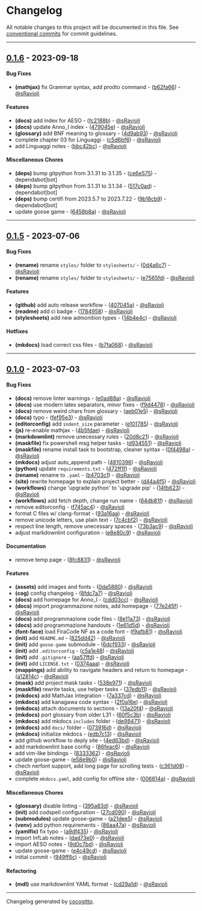 # Changelog
All notable changes to this project will be documented in this file. See [conventional commits](https://www.conventionalcommits.org/) for commit guidelines.

- - -
## [0.1.6](https://github.com/sRavioli/L31/compare/0.1.5..0.1.6) - 2023-09-18
#### Bug Fixes
- **(mathjax)** fix Grammar syntax, add prodto command - ([b62fa66](https://github.com/sRavioli/L31/commit/b62fa660d6939a20df5030a08adf2adf0dd36384)) - [@sRavioli](https://github.com/sRavioli)
#### Features
- **(docs)** add index for AESO - ([fc2188b](https://github.com/sRavioli/L31/commit/fc2188b806635eba38a4ef924151917a82bc1f44)) - [@sRavioli](https://github.com/sRavioli)
- **(docs)** update Anno_I index - ([479045e](https://github.com/sRavioli/L31/commit/479045ef25b293a8c32a0c12fde426ceff8f1371)) - [@sRavioli](https://github.com/sRavioli)
- **(glossary)** add BNF meaning to glossary - ([4d9ab93](https://github.com/sRavioli/L31/commit/4d9ab937bca3f5edd40efa9576fb0fafe7a28360)) - [@sRavioli](https://github.com/sRavioli)
- complete chapter 03 for Linguaggi - ([c5d6bf6](https://github.com/sRavioli/L31/commit/c5d6bf68b00416f0d17497b727498d8f855b37ae)) - [@sRavioli](https://github.com/sRavioli)
- add Linguaggi notes - ([bbc42bc](https://github.com/sRavioli/L31/commit/bbc42bcfb02ee44ec7a8ff0617626fd384461326)) - [@sRavioli](https://github.com/sRavioli)
#### Miscellaneous Chores
- **(deps)** bump gitpython from 3.1.31 to 3.1.35 - ([ce6e575](https://github.com/sRavioli/L31/commit/ce6e57524945107d82020dbde0c6135de61d610e)) - dependabot[bot]
- **(deps)** bump gitpython from 3.1.31 to 3.1.34 - ([517c0ad](https://github.com/sRavioli/L31/commit/517c0ad3ae61c58d9d5c64e8feca6e792751055d)) - dependabot[bot]
- **(deps)** bump certifi from 2023.5.7 to 2023.7.22 - ([9b18cb9](https://github.com/sRavioli/L31/commit/9b18cb94fb6899de335ea1dabcdbb6752bbd65cf)) - dependabot[bot]
- update goose game - ([6458b8a](https://github.com/sRavioli/L31/commit/6458b8a583d00c2819ea98fce2b63545b621eecc)) - [@sRavioli](https://github.com/sRavioli)

- - -

## [0.1.5](https://github.com/sRavioli/L31/compare/0.1.0..0.1.5) - 2023-07-06
#### Bug Fixes
- **(rename)** rename `styles/` folder to `stylesheets/` - ([0d4a6c7](https://github.com/sRavioli/L31/commit/0d4a6c7047ba322a7ffd5ac4373f8269a769f3c4)) - [@sRavioli](https://github.com/sRavioli)
- **(rename)** rename `styles/` folder to `stylesheets/` - ([e7565fd](https://github.com/sRavioli/L31/commit/e7565fd2d091ba8d56cdfe039ce503c4c63f5d7d)) - [@sRavioli](https://github.com/sRavioli)
#### Features
- **(github)** add auto release workflow - ([407045a](https://github.com/sRavioli/L31/commit/407045aac55a0bcbb0c8bbd997e72274cd22e5a8)) - [@sRavioli](https://github.com/sRavioli)
- **(readme)** add ci badge - ([1784958](https://github.com/sRavioli/L31/commit/17849589a1d5bcaeff9ea06add146ee96127baef)) - [@sRavioli](https://github.com/sRavioli)
- **(stylesheets)** add new admonition types - ([14b4e4c](https://github.com/sRavioli/L31/commit/14b4e4c64bb443e3ccd04a58832523f4c13181ee)) - [@sRavioli](https://github.com/sRavioli)
#### Hotfixes
- **(mkdocs)** load correct css files - ([b7fa068](https://github.com/sRavioli/L31/commit/b7fa068b18c16c5480e51bfce10558d49ab177d9)) - [@sRavioli](https://github.com/sRavioli)

- - -

## [0.1.0](https://github.com/sRavioli/L31/compare/30b13da1add0640998278e003acdf3d9900a87c3..0.1.0) - 2023-07-03
#### Bug Fixes
- **(docs)** remove linter warnings - ([e0ad88a](https://github.com/sRavioli/L31/commit/e0ad88af102bd9f034dc9cb5993ecd2286469403)) - [@sRavioli](https://github.com/sRavioli)
- **(docs)** use modern latex separators, minor fixes - ([f9d4478](https://github.com/sRavioli/L31/commit/f9d447882a98e6e87240854f5ed7d395e968a494)) - [@sRavioli](https://github.com/sRavioli)
- **(docs)** remove weird chars from glossary - ([aeb01e5](https://github.com/sRavioli/L31/commit/aeb01e5c460671d918d26c6d8c48c40a56cd6985)) - [@sRavioli](https://github.com/sRavioli)
- **(docs)** typo - ([fef95e3](https://github.com/sRavioli/L31/commit/fef95e3c32aa1f338aa1b1a6ef5fd8a05b3345c3)) - [@sRavioli](https://github.com/sRavioli)
- **(editorconfig)** add `indent_size` parameter - ([e101785](https://github.com/sRavioli/L31/commit/e101785ac8b736c2725616eaa712432952d3a8b3)) - [@sRavioli](https://github.com/sRavioli)
- **(js)** re-enable mathjax - ([4b5fdae](https://github.com/sRavioli/L31/commit/4b5fdae2af9f56cebe0b179180efc3afbfa871be)) - [@sRavioli](https://github.com/sRavioli)
- **(markdownlint)** remove unecessary rules - ([20d8c21](https://github.com/sRavioli/L31/commit/20d8c2117d9d8f79feaab0b6c82b0d65fde30e53)) - [@sRavioli](https://github.com/sRavioli)
- **(maskfile)** fix powershell msg helper tasks - ([d934551](https://github.com/sRavioli/L31/commit/d934551302b19c70f54354d11f61dcb6c6df2bfa)) - [@sRavioli](https://github.com/sRavioli)
- **(maskfile)** rename install task to bootstrap, cleaner syntax - ([0f4498a](https://github.com/sRavioli/L31/commit/0f4498aeb8d9144dc9b737d5e826a9253af7ca11)) - [@sRavioli](https://github.com/sRavioli)
- **(mkdocs)** adjust auto_append path - ([4810396](https://github.com/sRavioli/L31/commit/481039695d42e64f459757202c3064f14bda4044)) - [@sRavioli](https://github.com/sRavioli)
- **(python)** update `requirements.txt` - ([472ff1f](https://github.com/sRavioli/L31/commit/472ff1fd26ab202ace8445e145c958366d6be287)) - [@sRavioli](https://github.com/sRavioli)
- **(rename)** rename to `.yaml` - ([b4703c1](https://github.com/sRavioli/L31/commit/b4703c15c2cd5538390f7712c96d630f208d585b)) - [@sRavioli](https://github.com/sRavioli)
- **(site)** rewrite homepage to explain project better - ([d44a4f5](https://github.com/sRavioli/L31/commit/d44a4f5cba11a07112856ff66e630dc5ebb19565)) - [@sRavioli](https://github.com/sRavioli)
- **(workflows)** change 'upgrade python' to 'upgrade pip' - ([14fb623](https://github.com/sRavioli/L31/commit/14fb623e1c8c2e38361bdb18a8e66bfc61aff0c9)) - [@sRavioli](https://github.com/sRavioli)
- **(workflows)** add fetch depth, change run name - ([64db81f](https://github.com/sRavioli/L31/commit/64db81f98e07a52617c44bdbce8e0c07b7bd0363)) - [@sRavioli](https://github.com/sRavioli)
- remove editorconfig - ([f745ac4](https://github.com/sRavioli/L31/commit/f745ac471ffa4709adb81fe40c18b177756fcdbe)) - [@sRavioli](https://github.com/sRavioli)
- format C files w/ clang-format - ([93a16aa](https://github.com/sRavioli/L31/commit/93a16aa41e05d03aa08c0e0d8a621f4583a248a3)) - [@sRavioli](https://github.com/sRavioli)
- remove unicode letters, use plain text - ([7c4cbf2](https://github.com/sRavioli/L31/commit/7c4cbf2dcb328318394d15d03abca50255f0f4ac)) - [@sRavioli](https://github.com/sRavioli)
- respect line length, remove unecessary spaces - ([73b3ac9](https://github.com/sRavioli/L31/commit/73b3ac9278e6a33a0f4c836fc3aae783a74d5b4d)) - [@sRavioli](https://github.com/sRavioli)
- adjust markdownlint configuration - ([e8e80c9](https://github.com/sRavioli/L31/commit/e8e80c97a033d457a7fec767e62e3e8afb9584cf)) - [@sRavioli](https://github.com/sRavioli)
#### Documentation
- remove temp page - ([8fc8831](https://github.com/sRavioli/L31/commit/8fc88311e47579dfec32d7c16c6d98d5ac0cd000)) - [@sRavioli](https://github.com/sRavioli)
#### Features
- **(assets)** add images and fonts - ([0da5860](https://github.com/sRavioli/L31/commit/0da5860ffc0ec13bdae3b05d90b737801fea955c)) - [@sRavioli](https://github.com/sRavioli)
- **(cog)** config changelog - ([8fdc7a7](https://github.com/sRavioli/L31/commit/8fdc7a704aef8226e8a17a207f63148154ed3596)) - [@sRavioli](https://github.com/sRavioli)
- **(docs)** add homepage for Anno_I - ([cdd03cc](https://github.com/sRavioli/L31/commit/cdd03cc495e77525b921f8bc40553252bf07baff)) - [@sRavioli](https://github.com/sRavioli)
- **(docs)** import programmazione notes, add homepage - ([77e245f](https://github.com/sRavioli/L31/commit/77e245fc55061d28cc11f5b3670af03683ca4fe1)) - [@sRavioli](https://github.com/sRavioli)
- **(docs)** add programmazione code files - ([8e11a73](https://github.com/sRavioli/L31/commit/8e11a734a23c6763ccbba6921ea5cc0a7961fa44)) - [@sRavioli](https://github.com/sRavioli)
- **(docs)** add programmazione handouts - ([1e61d5d](https://github.com/sRavioli/L31/commit/1e61d5d40e10812ea3995edaa783f8bcdc255491)) - [@sRavioli](https://github.com/sRavioli)
- **(font-face)** load FiraCode NF as a code font - ([f9afb81](https://github.com/sRavioli/L31/commit/f9afb819c4d7ac0e378a6ac5e993b46c7d60b347)) - [@sRavioli](https://github.com/sRavioli)
- **(init)** add `README.md` - ([825dd42](https://github.com/sRavioli/L31/commit/825dd4252f252eae0cfd41f651d4e4f827a23232)) - [@sRavioli](https://github.com/sRavioli)
- **(init)** add `goose-game` submodule - ([6dcf933](https://github.com/sRavioli/L31/commit/6dcf933240288ca196beb612b5efae38ae9fb328)) - [@sRavioli](https://github.com/sRavioli)
- **(init)** add `.editorconfig` - ([c5a1e48](https://github.com/sRavioli/L31/commit/c5a1e486740d5e2a8546054bbc0f9fd6c2e8f1a6)) - [@sRavioli](https://github.com/sRavioli)
- **(init)** add `.gitignore` - ([aa57ffd](https://github.com/sRavioli/L31/commit/aa57ffddd6ff46d0dc035b58c8915c9cf2fda8ef)) - [@sRavioli](https://github.com/sRavioli)
- **(init)** add `LICENSE.txt` - ([0374aaa](https://github.com/sRavioli/L31/commit/0374aaa3411edeb9895a34a15f36a03726efd38b)) - [@sRavioli](https://github.com/sRavioli)
- **(mappings)** add ability to navigate headers and return to homepage - ([a12814c](https://github.com/sRavioli/L31/commit/a12814c1492e45faa04ca26602d21f5d66abbe6b)) - [@sRavioli](https://github.com/sRavioli)
- **(mask)** add project mask tasks - ([538e971](https://github.com/sRavioli/L31/commit/538e971c391307c7a0d2d565fcde1e65261fed87)) - [@sRavioli](https://github.com/sRavioli)
- **(maskfile)** rewrite tasks, use helper tasks - ([37edb11](https://github.com/sRavioli/L31/commit/37edb119bbc1ebd1099b7175d0e76f5ee084261e)) - [@sRavioli](https://github.com/sRavioli)
- **(mkdocs)** add MathJax integration - ([7a337cd](https://github.com/sRavioli/L31/commit/7a337cdee6ec3d4a67bfcdfcdb2e39bb6ade70bd)) - [@sRavioli](https://github.com/sRavioli)
- **(mkdocs)** add kanagawa code syntax - ([2f0a16e](https://github.com/sRavioli/L31/commit/2f0a16e78658fd39da61749e6ac82e3cc886700b)) - [@sRavioli](https://github.com/sRavioli)
- **(mkdocs)** attach documents to sections - ([13a20f4](https://github.com/sRavioli/L31/commit/13a20f4989a0764397c2fefd0d46de19ffcb0296)) - [@sRavioli](https://github.com/sRavioli)
- **(mkdocs)** port glossary from older L31 - ([60f5c3b](https://github.com/sRavioli/L31/commit/60f5c3bcde6cc70aa127168a52001ebbb8c596c8)) - [@sRavioli](https://github.com/sRavioli)
- **(mkdocs)** add mkdocs `includes` folder - ([de98471](https://github.com/sRavioli/L31/commit/de98471dfff84b3d1d612c00a88512a55c36a64a)) - [@sRavioli](https://github.com/sRavioli)
- **(mkdocs)** add `docs/` folder - ([073916d](https://github.com/sRavioli/L31/commit/073916d4c02d613608350b3fde09ff155c5bb090)) - [@sRavioli](https://github.com/sRavioli)
- **(mkdocs)** initialize mkdocs - ([edb7c13](https://github.com/sRavioli/L31/commit/edb7c134d68f5bc197b02668ef50f03c1bdbc640)) - [@sRavioli](https://github.com/sRavioli)
- add github workflow to deply site - ([4ed63bd](https://github.com/sRavioli/L31/commit/4ed63bd66e12106d06bf1c46b0eaa49fecad1900)) - [@sRavioli](https://github.com/sRavioli)
- add markdownlint base config - ([86feac6](https://github.com/sRavioli/L31/commit/86feac6fafbc06ca314aa8074369a59294ea6c50)) - [@sRavioli](https://github.com/sRavioli)
- add vim-like bindings - ([8333362](https://github.com/sRavioli/L31/commit/8333362527f92db7dfa0212abd3bb05f9c7a4195)) - [@sRavioli](https://github.com/sRavioli)
- update goose-game - ([e58e9b0](https://github.com/sRavioli/L31/commit/e58e9b042e21f2fc6ae2525ed9d1c71972f7b1d9)) - [@sRavioli](https://github.com/sRavioli)
- chech nerfont support, add long page for scrolling tests - ([c361d08](https://github.com/sRavioli/L31/commit/c361d08cbbbace69ca7a1e106df81db996635579)) - [@sRavioli](https://github.com/sRavioli)
- complete `mkdocs.yaml`, add config for offline site - ([006614a](https://github.com/sRavioli/L31/commit/006614a4ec219cf7be78625e78d978e35e1bd62b)) - [@sRavioli](https://github.com/sRavioli)
#### Miscellaneous Chores
- **(glossary)** disable linting - ([395a83d](https://github.com/sRavioli/L31/commit/395a83dc3f362136d2d46c73a43da08e7f6c504a)) - [@sRavioli](https://github.com/sRavioli)
- **(init)** add codspell configuration - ([27cd090](https://github.com/sRavioli/L31/commit/27cd09021f2b20aff5003c35b69407d5f0b4123d)) - [@sRavioli](https://github.com/sRavioli)
- **(submodules)** update goose-game - ([a21dee5](https://github.com/sRavioli/L31/commit/a21dee5efd5e03499cf188765d9c96543781c02f)) - [@sRavioli](https://github.com/sRavioli)
- **(venv)** add python requirements - ([86aa47a](https://github.com/sRavioli/L31/commit/86aa47ad406e39f15205e7079f037b24857025a0)) - [@sRavioli](https://github.com/sRavioli)
- **(yamlfix)** fix typo - ([a9df435](https://github.com/sRavioli/L31/commit/a9df435e4776b9caf3e7e9bde5939cfc13bb2628)) - [@sRavioli](https://github.com/sRavioli)
- import InfLab notes - ([dad73e0](https://github.com/sRavioli/L31/commit/dad73e0928567e73222dbedf642f68cff36e33cc)) - [@sRavioli](https://github.com/sRavioli)
- import AESO notes - ([9d0c7bd](https://github.com/sRavioli/L31/commit/9d0c7bdd6fdc4fe286e27beb7616ef63ea133b46)) - [@sRavioli](https://github.com/sRavioli)
- update goose-game - ([e4c49cd](https://github.com/sRavioli/L31/commit/e4c49cd01138839af055ac526fc62c55436e8607)) - [@sRavioli](https://github.com/sRavioli)
- initial commit - ([949ff6c](https://github.com/sRavioli/L31/commit/949ff6c3220d330f989efc8b6b4296ca901eba74)) - [@sRavioli](https://github.com/sRavioli)
#### Refactoring
- **(mdl)** use markdownlint YAML format - ([cd29a1d](https://github.com/sRavioli/L31/commit/cd29a1d99c7b076fc70818c018441a43eb67c892)) - [@sRavioli](https://github.com/sRavioli)

- - -

Changelog generated by [cocogitto](https://github.com/cocogitto/cocogitto).